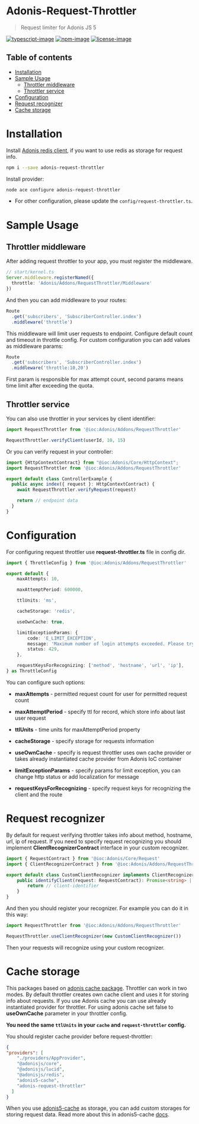 # Adonis-Request-Throttler
> Request limiter for Adonis JS 5

[![typescript-image]][typescript-url] [![npm-image]][npm-url] [![license-image]][license-url]

<!-- START doctoc generated TOC please keep comment here to allow auto update -->
<!-- DON'T EDIT THIS SECTION, INSTEAD RE-RUN doctoc TO UPDATE -->
## Table of contents

- [Installation](#installation)
- [Sample Usage](#sample-usage)
  - [Throttler middleware](#throttler-middleware)
  - [Throttler service](#throttler-service)
- [Configuration](#configuration)
- [Request recognizer](#request-recognizer)
- [Cache storage](#cache-storage)

<!-- END doctoc generated TOC please keep comment here to allow auto update -->

# Installation
Install [Adonis redis client](https://github.com/adonisjs/redis), if you want to use redis as storage for request info.
```bash
npm i --save adonis-request-throttler
```

Install provider:
```bash
node ace configure adonis-request-throttler
```
* For other configuration, please update the `config/request-throttler.ts`.

# Sample Usage
## Throttler middleware
After adding request throttler to your app, you must register the middleware.
```ts
// start/kernel.ts
Server.middleware.registerNamed({
  throttle: 'Adonis/Addons/RequestThrottler/Middleware'
})
```
And then you can add middleware to your routes:
```js
Route
  .get('subscribers', 'SubscriberController.index')
  .middleware('throttle')
```
This middleware will limit user requests to endpoint. Configure default count and timeout in throttle config. For custom configuration you can add values as middleware params:
```js
Route
  .get('subscribers', 'SubscriberController.index')
  .middleware('throttle:10,20')
```
First param is responsible for max attempt count, second params means time limit after exceeding the quota.

## Throttler service

You can also use throttler in your services by client identifier:
```ts
import RequestThrottler from '@ioc:Adonis/Addons/RequestThrottler'

RequestThrottler.verifyClient(userId, 10, 15)
```
Or you can verify request in your controller:
```ts
import {HttpContextContract} from "@ioc:Adonis/Core/HttpContext";
import RequestThrottler from '@ioc:Adonis/Addons/RequestThrottler'

export default class ControllerExample {
  public async index({ request }: HttpContextContract) {
    await RequestThrottler.verifyRequest(request)

    return // endpoint data
  }
}

```
# Configuration
For configuring request throttler use **request-throttler.ts** file in config dir.
```ts
import { ThrottleConfig } from '@ioc:Adonis/Addons/RequestThrottler'

export default {
	maxAttempts: 10,

	maxAttemptPeriod: 600000,

	ttlUnits: 'ms',

	cacheStorage: 'redis',

	useOwnCache: true,

	limitExceptionParams: {
		code: 'E_LIMIT_EXCEPTION',
		message: 'Maximum number of login attempts exceeded. Please try again later.',
		status: 429,
	},

	requestKeysForRecognizing: ['method', 'hostname', 'url', 'ip'],
} as ThrottleConfig
```
You can configure such options:
- **maxAttempts** - permitted request count for user for permitted request count

- **maxAttemptPeriod** - specify ttl for record, which store info about last user request

- **ttlUnits** - time units for maxAttemptPeriod property

- **cacheStorage** - specify storage for requests information

- **useOwnCache** - specify is request throttler uses own cache provider or takes already instantiated cache provider from Adonis IoC container

- **limitExceptionParams** - specify params for limit exception, you can change http status or add localization for message

- **requestKeysForRecognizing** - specify request keys for recognizing the client and the route

# Request recognizer
By default for request verifying throttler takes info about method, hostname, url, ip of request. If you need to specify request recognizing you should implement **ClientRecognizerContract** interface in your custom recognizer.

```ts
import { RequestContract } from '@ioc:Adonis/Core/Request'
import { ClientRecognizerContract } from '@ioc:Adonis/Addons/RequestThrottler'

export default class CustomClientRecognizer implements ClientRecognizerContract {
	public identifyClient(request: RequestContract): Promise<string> | string {
		return // client-identifier
	}
}
```
And then you should register your recognizer. For example you can do it in this way:
```ts
import RequestThrottler from '@ioc:Adonis/Addons/RequestThrottler'

RequestThrottler.useClientRecognizer(new CustomClientRecognizer())
```
Then your requests will recognize using your custom recognizer.

# Cache storage
This packages based on [adonis cache package](https://github.com/reg2005/adonis5-cache#readme). Throttler can work in two modes. By default throttler creates own cache client and uses it for storing info about requests. If you use Adonis cache you can use already instantiated provider for throttler. For using adonis cache set false to **useOwnCache** parameter in your throttler config.

**You need the same `ttlUnits` in your `cache` and `request-throttler` config.**

You should register cache provider before request-throttler:
```json
{
"providers": [
    "./providers/AppProvider",
    "@adonisjs/core",
    "@adonisjs/lucid",
    "@adonisjs/redis",
    "adonis5-cache",
    "adonis-request-throttler"
  ]
}
```
When you use [adonis5-cache](https://github.com/reg2005/adonis5-cache#readme) as storage, you can add custom storages for storing request data. Read more about this in adonis5-cache [docs](https://github.com/reg2005/adonis5-cache#readme).

[typescript-image]: https://img.shields.io/badge/Typescript-294E80.svg?style=for-the-badge&logo=typescript
[typescript-url]:  "typescript"

[npm-image]: https://img.shields.io/npm/v/adonis-request-throttler.svg?style=for-the-badge&logo=npm
[npm-url]: https://www.npmjs.com/package/adonis-request-throttler "npm"

[license-image]: https://img.shields.io/npm/l/adonis-request-throttler?color=blueviolet&style=for-the-badge
[license-url]: LICENSE.md "license"
